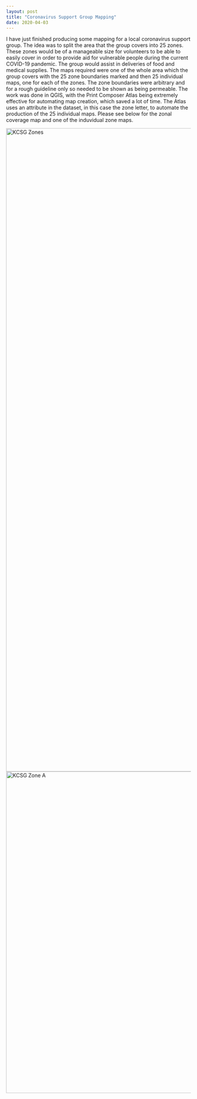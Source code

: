 ```yaml
---
layout: post
title: "Coronavirus Support Group Mapping"
date: 2020-04-03
---
```


I have just finished producing some mapping for a local coronavirus support group. The idea was to split the area that the group covers into 25 zones. These zones would be of a manageable size for volunteers to be able to easily cover in order to provide aid for vulnerable people during the current COVID-19 pandemic. The group would assist in deliveries of food and medical supplies. The maps required were one of the whole area which the group covers with the 25 zone boundaries marked and then 25 individual maps, one for each of the zones. The zone boundaries were arbitrary and for a rough guideline only so needed to be shown as being permeable. The work was done in QGIS, with the Print Composer Atlas being extremely effective for automating map creation, which saved a lot of time. The Atlas uses an attribute in the dataset, in this case the zone letter, to automate the production of the 25 individual maps. Please see below for the zonal coverage map and one of the induvidual zone maps.  


<img src="/KCSG_Zones.png" alt="KCSG Zones" style="width:1240x;height:1754px;">


<img src="/Zone_A.png" alt="KCSG Zone A" style="width:1240x;height:877px;">
